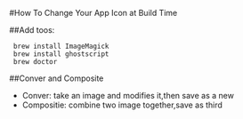 #How To Change Your App Icon at Build Time

##Add toos:
```
 brew install ImageMagick
 brew install ghostscript
 brew doctor
```
##Conver and Composite 

- Conver: take an image and modifies it,then save as a new
- Compositie: combine two image together,save as third




